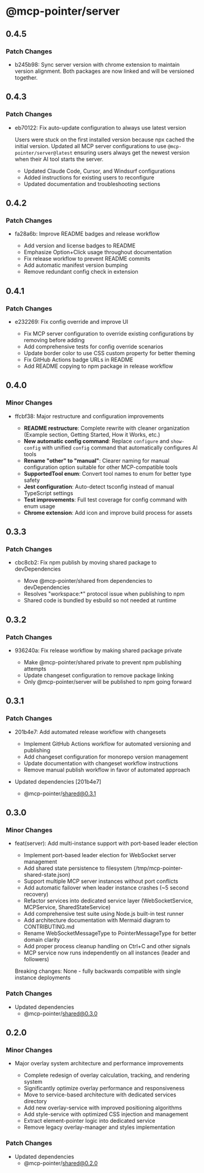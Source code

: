 # @mcp-pointer/server

## 0.4.5

### Patch Changes

- b245b98: Sync server version with chrome extension to maintain version alignment. Both packages are now linked and will be versioned together.

## 0.4.3

### Patch Changes

- eb70122: Fix auto-update configuration to always use latest version

  Users were stuck on the first installed version because npx cached the initial version. Updated all MCP server configurations to use `@mcp-pointer/server@latest` ensuring users always get the newest version when their AI tool starts the server.

  - Updated Claude Code, Cursor, and Windsurf configurations
  - Added instructions for existing users to reconfigure
  - Updated documentation and troubleshooting sections

## 0.4.2

### Patch Changes

- fa28a6b: Improve README badges and release workflow

  - Add version and license badges to README
  - Emphasize Option+Click usage throughout documentation
  - Fix release workflow to prevent README commits
  - Add automatic manifest version bumping
  - Remove redundant config check in extension

## 0.4.1

### Patch Changes

- e232269: Fix config override and improve UI

  - Fix MCP server configuration to override existing configurations by removing before adding
  - Add comprehensive tests for config override scenarios
  - Update border color to use CSS custom property for better theming
  - Fix GitHub Actions badge URLs in README
  - Add README copying to npm package in release workflow

## 0.4.0

### Minor Changes

- ffcbf38: Major restructure and configuration improvements

  - **README restructure**: Complete rewrite with cleaner organization (Example section, Getting Started, How it Works, etc.)
  - **New automatic config command**: Replace `configure` and `show-config` with unified `config` command that automatically configures AI tools
  - **Rename "other" to "manual"**: Clearer naming for manual configuration option suitable for other MCP-compatible tools
  - **SupportedTool enum**: Convert tool names to enum for better type safety
  - **Jest configuration**: Auto-detect tsconfig instead of manual TypeScript settings
  - **Test improvements**: Full test coverage for config command with enum usage
  - **Chrome extension**: Add icon and improve build process for assets

## 0.3.3

### Patch Changes

- cbc8cb2: Fix npm publish by moving shared package to devDependencies

  - Move @mcp-pointer/shared from dependencies to devDependencies
  - Resolves "workspace:\*" protocol issue when publishing to npm
  - Shared code is bundled by esbuild so not needed at runtime

## 0.3.2

### Patch Changes

- 936240a: Fix release workflow by making shared package private

  - Make @mcp-pointer/shared private to prevent npm publishing attempts
  - Update changeset configuration to remove package linking
  - Only @mcp-pointer/server will be published to npm going forward

## 0.3.1

### Patch Changes

- 201b4e7: Add automated release workflow with changesets

  - Implement GitHub Actions workflow for automated versioning and publishing
  - Add changeset configuration for monorepo version management
  - Update documentation with changeset workflow instructions
  - Remove manual publish workflow in favor of automated approach

- Updated dependencies [201b4e7]
  - @mcp-pointer/shared@0.3.1

## 0.3.0

### Minor Changes

- feat(server): Add multi-instance support with port-based leader election

  - Implement port-based leader election for WebSocket server management
  - Add shared state persistence to filesystem (/tmp/mcp-pointer-shared-state.json)
  - Support multiple MCP server instances without port conflicts
  - Add automatic failover when leader instance crashes (~5 second recovery)
  - Refactor services into dedicated service layer (WebSocketService, MCPService, SharedStateService)
  - Add comprehensive test suite using Node.js built-in test runner
  - Add architecture documentation with Mermaid diagram to CONTRIBUTING.md
  - Rename WebSocketMessageType to PointerMessageType for better domain clarity
  - Add proper process cleanup handling on Ctrl+C and other signals
  - MCP service now runs independently on all instances (leader and followers)

  Breaking changes: None - fully backwards compatible with single instance deployments

### Patch Changes

- Updated dependencies
  - @mcp-pointer/shared@0.3.0

## 0.2.0

### Minor Changes

- Major overlay system architecture and performance improvements

  - Complete redesign of overlay calculation, tracking, and rendering system
  - Significantly optimize overlay performance and responsiveness
  - Move to service-based architecture with dedicated services directory
  - Add new overlay-service with improved positioning algorithms
  - Add style-service with optimized CSS injection and management
  - Extract element-pointer logic into dedicated service
  - Remove legacy overlay-manager and styles implementation

### Patch Changes

- Updated dependencies
  - @mcp-pointer/shared@0.2.0
